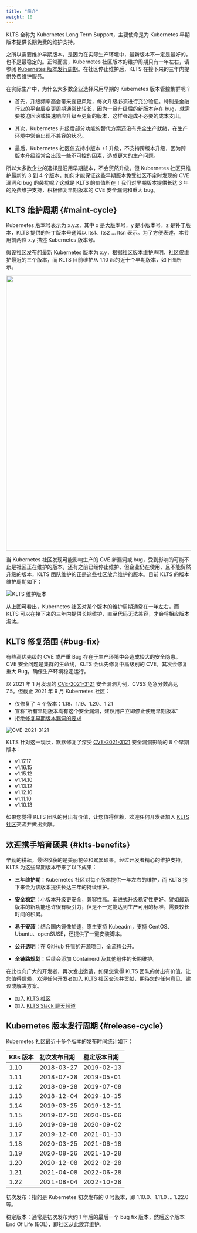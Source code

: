 ```yaml
---
title: "简介"
weight: 10
---
```

KLTS 全称为 Kubernetes Long Term Support，主要使命是为 Kubernetes 早期版本提供长期免费的维护支持。

之所以需要维护早期版本，是因为在实际生产环境中，最新版本不一定是最好的，也不是最稳定的。正常而言，Kubernetes 社区版本的维护周期只有一年左右，请参阅 [Kubernetes 版本发行周期](#release-cycle)。在社区停止维护后，KLTS 在接下来的三年内提供免费维护服务。  

在实际生产中，为什么大多数企业选择采用早期的 Kubernetes 版本管控集群呢？  

- 首先，升级频率高会带来变更风险，每次升级必须进行充分验证。特别是金融行业的平台层变更周期通常比较长，因为一旦升级后的新版本存在 bug，就需要被迫回滚或快速响应升级至更新的版本，这样会造成不必要的成本支出。  

- 其次，Kubernetes 升级后部分功能的替代方案还没有完全生产就绪，在生产环境中常会出现不兼容的状况。  

- 最后，Kubernetes 社区仅支持小版本 +1 升级，不支持跨版本升级，因为跨版本升级经常会出现一些不可控的因素，造成更大的生产问题。  

所以大多数企业的选择是沿用早期版本，不会贸然升级。但 Kubernetes 社区只维护最新的 3 到 4 个版本，如何才能保证这些早期版本免受社区不定时发现的 CVE 漏洞和 bug 的袭扰呢？这就是 KLTS 的价值所在！我们对早期版本提供长达 3 年的免费维护支持，积极修复早期版本的 CVE 安全漏洞和重大 bug。  
## KLTS 维护周期 {#maint-cycle}
Kubernetes 版本号表示为 x.y.z，其中 x 是大版本号，y 是小版本号，z 是补丁版本，KLTS 提供的补丁版本号通常以 lts1、lts2 … ltsn 表示。为了方便表述，本节用前两位 x.y 描述 Kubernetes 版本号。  

假设社区发布的最新 Kubernetes 版本为 x.y，根据[社区版本维护声明](https://kubernetes.io/releases/version-skew-policy/#supported-versions)，社区仅维护最近的三个版本，而 KLTS 目前维护从 1.10 起的近十个早期版本，如下图所示。  

<img src="../klts_job.png" width="750">  

当 Kubernetes 社区发现可能影响生产的 CVE 新漏洞或 bug，受到影响的可能不止是社区正在维护的版本，还有之前已经停止维护、但企业仍在使用、且不能贸然升级的版本，KLTS 团队维护的正是这些社区放弃维护的版本。目前 KLTS 的版本维护周期如下：  

![KLTS 维护版本](../images/whatKLTSdoes.png)

从上图可看出，Kubernetes 社区对某个版本的维护周期通常在一年左右，而 KLTS 可以在接下来的三年内提供长期维护，直至代码无法兼容，才会将相应版本淘汰。
## KLTS 修复范围 {#bug-fix}
有些高优先级的 CVE 或严重 Bug 存在于生产环境中会造成较大的安全隐患。CVE 安全问题是集群的生命线，KLTS 会优先修复中高级别的 CVE，其次会修复重大 Bug，确保生产环境稳定运行。  

以 2021 年 1 月发现的 [CVE-2021-3121](https://www.cvedetails.com/cve/CVE-2021-3121) 安全漏洞为例，CVSS 危急分数高达 7.5。但截止 2021 年 9 月 Kubernetes 社区：

- 仅修复了 4 个版本：1.18、1.19、1.20、1.21
- 宣称“所有早期版本均有这个安全漏洞，建议用户立即停止使用早期版本”
- 拒绝[修复早期版本漏洞的要求](https://github.com/kubernetes/kubernetes/issues/101435)

![CVE-2021-3121](../images/cve2021.png)

KLTS 针对这一现状，默默修复了深受 [CVE-2021-3121](https://www.cvedetails.com/cve/CVE-2021-3121) 安全漏洞影响的 8 个早期版本：

- v1.17.17
- v1.16.15
- v1.15.12
- v1.14.10
- v1.13.12
- v1.12.10
- v1.11.10
- v1.10.13

如果您觉得 KLTS 团队的付出有价值，让您值得信赖，欢迎任何开发者加入 [KLTS 社区](https://github.com/klts-io)交流并做出贡献。
## 欢迎携手培育硕果 {#klts-benefits}
辛勤的耕耘，最终收获的是美丽花朵和累累硕果。经过开发者精心的维护支持，KLTS 为这些早期版本带来了以下成果：  

- **三年维护期**：Kubernetes 社区对每个版本提供一年左右的维护，而 KLTS 接下来会为该版本提供长达三年的持续维护。  

- **安全稳定**：小版本升级更安全，兼容性高。渐进式升级稳定性更好。譬如最新版本的新功能也许很有吸引力，但是不一定能达到生产可用的标准，需要较长时间的积累。  

- **易于安装**：结合国内镜像加速，原生支持 Kubeadm，支持 CentOS、Ubuntu、openSUSE，还提供了一键安装脚本。  

- **公开透明**：在 GitHub 托管的开源项目，全流程公开。  

- **全链路规划**：后续会添加 Containerd 及其他组件的长期维护。  

在此也向广大的开发者，再次发出邀请，如果您觉得 KLTS 团队的付出有价值，让您值得信赖，欢迎任何开发者加入 KLTS 社区交流并贡献，期待您的任何意见、建议或解决方案。  

- 加入 [KLTS 社区](https://github.com/klts-io)
- 加入 [KLTS Slack 聊天频道](https://klts.slack.com/archives/C02H8DMB6SZ)

## Kubernetes 版本发行周期 {#release-cycle}
Kubernetes 社区最近十多个版本的发布时间统计如下：  

| **K8s 版本** | **初次发布日期** | **稳定版本日期** |
| :----------- | :--------------- | :------------------- |
| 1.10         | 2018-03-27       | 2019-02-13           |
| 1.11         | 2018-07-28       | 2019-05-01           |
| 1.12         | 2018-09-28       | 2019-07-08           |
| 1.13         | 2018-12-04       | 2019-10-15           |
| 1.14         | 2019-03-25       | 2019-12-11           |
| 1.15         | 2019-07-20       | 2020-05-06           |
| 1.16         | 2019-09-18       | 2020-09-02           |
| 1.17         | 2019-12-08       | 2021-01-13           |
| 1.18         | 2020-03-25       | 2021-06-18           |
| 1.19         | 2020-08-26       | 2021-10-28           |
| 1.20         | 2020-12-08       | 2022-02-28           |
| 1.21         | 2021-04-08       | 2022-06-28           |
| 1.22         | 2021-08-04       | 2022-10-28           |

初次发布：指的是 Kubernetes 初次发布的 0 号版本，即 1.10.0、1.11.0 ... 1.22.0 等。

稳定版本：通常是初次发布大约 1 年后的最后一个 bug fix 版本，然后这个版本 End Of Life (EOL)，即社区从此放弃维护。